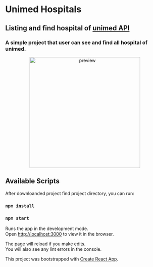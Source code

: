 # Unimed Hospitals

## Listing and find hospital of [unimed API](https://api.unimed.coop.br/unimed/v3/unimeds/)

### A simple project that user can see and find all hospital of unimed. 

<div align="center">
  <img src="./src/images/hospitals-preview.gif" width="350" title="preview">
</div>

## Available Scripts
After downloanded project find project directory, you can run:
### `npm install`

### `npm start`

Runs the app in the development mode.<br />
Open [http://localhost:3000](http://localhost:3000) to view it in the browser.

The page will reload if you make edits.<br />
You will also see any lint errors in the console.


This project was bootstrapped with [Create React App](https://github.com/facebook/create-react-app).
